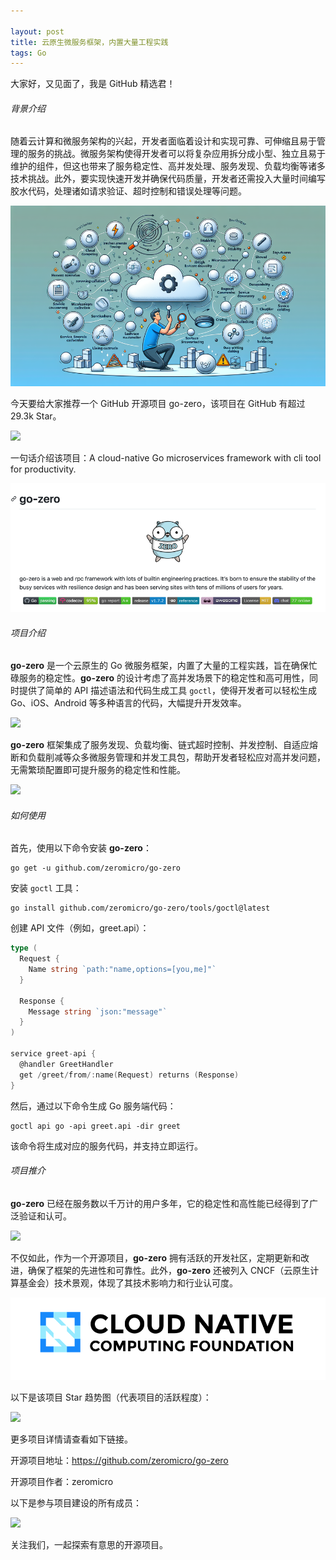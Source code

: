 ```yaml
---

layout: post
title: 云原生微服务框架，内置大量工程实践
tags: Go
---
```


大家好，又见面了，我是 GitHub 精选君！

###### 背景介绍

随着云计算和微服务架构的兴起，开发者面临着设计和实现可靠、可伸缩且易于管理的服务的挑战。微服务架构使得开发者可以将复杂应用拆分成小型、独立且易于维护的组件，但这也带来了服务稳定性、高并发处理、服务发现、负载均衡等诸多技术挑战。此外，要实现快速开发并确保代码质量，开发者还需投入大量时间编写胶水代码，处理诸如请求验证、超时控制和错误处理等问题。

![](https://raw.githubusercontent.com/ZhuPeng/pic/master/mac/compress_tmp-bdd1e141bd70f22a5314b1bbf7893245.png)

今天要给大家推荐一个 GitHub 开源项目 go-zero，该项目在 GitHub 有超过 29.3k Star。

![](https://stats.deeptrain.net/repo/zeromicro/go-zero/?theme=light)

一句话介绍该项目：A cloud-native Go microservices framework with cli tool for productivity.

![](https://raw.githubusercontent.com/ZhuPeng/pic/master/images/compress_image-20241008230626056.png)


###### 项目介绍

**go-zero** 是一个云原生的 Go 微服务框架，内置了大量的工程实践，旨在确保忙碌服务的稳定性。**go-zero** 的设计考虑了高并发场景下的稳定性和高可用性，同时提供了简单的 API 描述语法和代码生成工具 `goctl`，使得开发者可以轻松生成 Go、iOS、Android 等多种语言的代码，大幅提升开发效率。

![](https://raw.githubusercontent.com/zeromicro/zero-doc/main/doc/images/architecture-en.png)

**go-zero** 框架集成了服务发现、负载均衡、链式超时控制、并发控制、自适应熔断和负载削减等众多微服务管理和并发工具包，帮助开发者轻松应对高并发问题，无需繁琐配置即可提升服务的稳定性和性能。

![](https://raw.githubusercontent.com/zeromicro/zero-doc/main/doc/images/resilience-en.png)

###### 如何使用

首先，使用以下命令安装 **go-zero**：

```shell
go get -u github.com/zeromicro/go-zero
```

安装 `goctl` 工具：

```shell
go install github.com/zeromicro/go-zero/tools/goctl@latest
```

创建 API 文件（例如，greet.api）：

```go
type (
  Request {
    Name string `path:"name,options=[you,me]"`
  }

  Response {
    Message string `json:"message"`
  }
)

service greet-api {
  @handler GreetHandler
  get /greet/from/:name(Request) returns (Response)
}
```

然后，通过以下命令生成 Go 服务端代码：

```shell
goctl api go -api greet.api -dir greet
```

该命令将生成对应的服务代码，并支持立即运行。

###### 项目推介

**go-zero** 已经在服务数以千万计的用户多年，它的稳定性和高性能已经得到了广泛验证和认可。

![](https://raw.githubusercontent.com/zeromicro/zero-doc/main/doc/images/benchmark.png)

不仅如此，作为一个开源项目，**go-zero** 拥有活跃的开发社区，定期更新和改进，确保了框架的先进性和可靠性。此外，**go-zero** 还被列入 CNCF（云原生计算基金会）技术景观，体现了其技术影响力和行业认可度。

![](https://raw.githubusercontent.com/ZhuPeng/pic/master/images/compress_image-20241008230911590.png)

以下是该项目 Star 趋势图（代表项目的活跃程度）：

![](https://api.star-history.com/svg?repos=zeromicro/go-zero&type=Timeline)

更多项目详情请查看如下链接。

开源项目地址：https://github.com/zeromicro/go-zero 

开源项目作者：zeromicro

以下是参与项目建设的所有成员：

![](https://contrib.rocks/image?repo=zeromicro/go-zero)

关注我们，一起探索有意思的开源项目。

